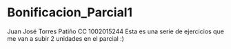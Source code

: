 # Bonificacion_Parcial1
Juan José Torres Patiño
CC 1002015244
Esta es una serie de ejercicios que me van a subir 2 unidades en el parcial :) 
